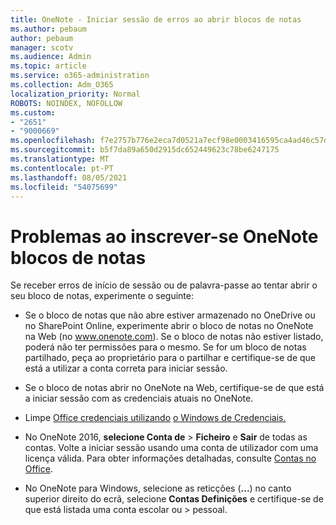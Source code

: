 ```yaml
---
title: OneNote - Iniciar sessão de erros ao abrir blocos de notas
ms.author: pebaum
author: pebaum
manager: scotv
ms.audience: Admin
ms.topic: article
ms.service: o365-administration
ms.collection: Adm_O365
localization_priority: Normal
ROBOTS: NOINDEX, NOFOLLOW
ms.custom:
- "2651"
- "9000669"
ms.openlocfilehash: f7e2757b776e2eca7d0521a7ecf98e0003416595ca4ad46c57d70974acba98ad
ms.sourcegitcommit: b5f7da89a650d2915dc652449623c78be6247175
ms.translationtype: MT
ms.contentlocale: pt-PT
ms.lasthandoff: 08/05/2021
ms.locfileid: "54075699"
---
```

# <a name="issues-signing-in-to-onenote-notebooks"></a>Problemas ao inscrever-se OneNote blocos de notas

Se receber erros de início de sessão ou de palavra-passe ao tentar abrir o seu bloco de notas, experimente o seguinte:

- Se o bloco de notas que não abre estiver armazenado no OneDrive ou no SharePoint Online, experimente abrir o bloco de notas no OneNote na Web (no www.onenote.com). Se o bloco de notas não estiver listado, poderá não ter permissões para o mesmo. Se for um bloco de notas partilhado, peça ao proprietário para o partilhar e certifique-se de que está a utilizar a conta correta para iniciar sessão.

- Se o bloco de notas abrir no OneNote na Web, certifique-se de que está a iniciar sessão com as credenciais atuais no OneNote. 

- Limpe [Office credenciais utilizando](https://docs.microsoft.com/office/troubleshoot/error-messages/another-account-already-signed-in#step-3-clear-cached-credentials-on-the-computer) [o Windows de Credenciais.](https://support.microsoft.com/help/4026814/windows-accessing-credential-manager)

- No OneNote 2016, **selecione Conta de**  >  **Ficheiro** e **Sair** de todas as contas. Volte a iniciar sessão usando uma conta de utilizador com uma licença válida. Para obter informações detalhadas, consulte [Contas no Office](https://support.office.com/article/accounts-in-office-628ea040-f265-49de-b986-be09c3ebf8a9).

- No OneNote para Windows, selecione as reticções (**...**) no canto superior direito do ecrã, selecione **Contas Definições** e certifique-se de que está listada uma conta escolar ou  >  pessoal.
